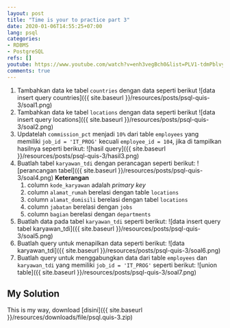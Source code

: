 ```yaml
---
layout: post
title: "Time is your to practice part 3"
date: 2020-01-06T14:55:25+07:00
lang: psql
categories:
- RDBMS
- PostgreSQL
refs: []
youtube: https://www.youtube.com/watch?v=enh3vegBch0&list=PLV1-tdmPblvypZXSk2GC932nludT345xk&index=29
comments: true
---
```


1. Tambahkan data ke tabel `countries` dengan data seperti berikut
![data insert query countries]({{ site.baseurl }}/resources/posts/psql-quis-3/soal1.png)
2. Tambahkan data ke tabel `locations` dengan data seperti berikut
![data insert query locations]({{ site.baseurl }}/resources/posts/psql-quis-3/soal2.png)
3. Updatelah `commission_pct` menjadi `10%` dari table `employees` yang memiliki `job_id = 'IT_PROG'` kecuali `employee_id = 104`, jika di tampilkan hasilnya seperti berikut:
![hasil query]({{ site.baseurl }}/resources/posts/psql-quis-3/hasil3.png)
4. Buatlah tabel `karyawan_tdi` dengan perancagan seperti berikut:
![perancangan tabel]({{ site.baseurl }}/resources/posts/psql-quis-3/soal4.png)
**Keterangan**
    1. column `kode_karyawan` adalah _primary key_
    2. column `alamat_rumah` berelasi dengan table `locations`
    3. column `alamat_domisili` berelasi dengan tabel `locations`
    4. column `jabatan` berelasi dengan `jobs`
    5. column `bagian` berelasi dengan `departments`
5. Buatlah data pada tabel `karyawan_tdi` seperti berikut:
![data insert query tabel karyawan_tdi]({{ site.baseurl }}/resources/posts/psql-quis-3/soal5.png)
6. Buatlah query untuk menapilkan data seperti berikut:
![data karyawan_tdi]({{ site.baseurl }}/resources/posts/psql-quis-3/soal6.png)
7. Buatlah query untuk menggabungkan data dari table `employees` dan `karyawan_tdi` yang memiliki `job_id = 'IT_PROG'` seperti berikut:
![union table]({{ site.baseurl }}/resources/posts/psql-quis-3/soal7.png)

## My Solution

This is my way, download [disini]({{ site.baseurl }}/resources/downloads/file/psql.quis-3.zip)